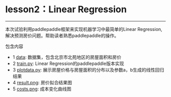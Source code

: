# lesson2：Linear Regression
***
本次试验利用paddlepaddle框架来实现机器学习中最简单的Linear Regression,解决预测房价问题。帮助读者熟悉paddlepaddle的操作。

包含内容

* 1 [data](data.txt): 数据集，包含北京市北苑地区的房屋面积和房价
* 2 [train.py](train.py): Linear Regression的paddlepaddle版本实现
* 3 [plotdata.py](plotdata.py): 展示房屋价格与房屋面积的分布以及参数a，b生成的线性回归结果
* 4 [result.png](result.png): 房价拟合结果图
* 5 [costs.png](costs.png): 成本变化曲线图
